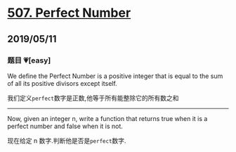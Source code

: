 # [507. Perfect Number](https://leetcode.com/problems/perfect-number/)

## 2019/05/11

### 题目 💗[easy]

We define the Perfect Number is a positive integer that is equal to the sum of all its positive divisors except itself.

我们定义`perfect`数字是正数,他等于所有能整除它的所有数之和

---

Now, given an integer n, write a function that returns true when it is a perfect number and false when it is not.

现在给定 n 数字.判断他是否是`perfect`数字.
